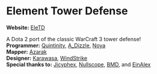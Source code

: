 Element Tower Defense
============

**Website:** [EleTD]

A Dota 2 port of the classic WarCraft 3 tower defense!<br>
**Programmer:** [Quintinity], [A_Dizzle], [Noya]<br>
**Mapper:** [Azarak]<br>
**Designer:** [Karawasa], [WindStrike]<br>
**Special thanks to:** [Jicyphex], [Nullscope], [BMD], and [EinAlex]

[Quintinity]:http://steamcommunity.com/id/quintinity/
[Azarak]:http://steamcommunity.com/profiles/76561198019839522/
[Karawasa]:http://steamcommunity.com/id/karawasa/
[Jicyphex]:http://steamcommunity.com/profiles/76561197991791363/
[Nullscope]:http://steamcommunity.com/profiles/76561197999508909/
[BMD]:http://steamcommunity.com/profiles/76561198029169398/
[EinAlex]:http://steamcommunity.com/profiles/76561197972809947/
[A_Dizzle]:http://steamcommunity.com/id/a_dizzle/
[Noya]:http://steamcommunity.com/id/mnoya/
[WindStrike]:http://steamcommunity.com/profiles/76561197995227322
[EleTD]:http://www.eletd.com/
